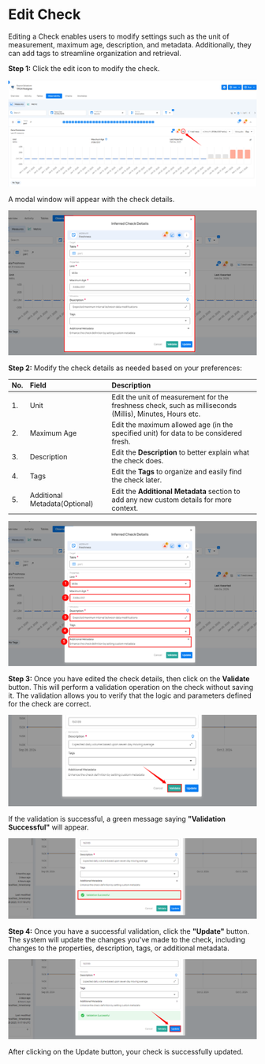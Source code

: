 # Edit Check

Editing a Check enables users to modify settings such as the unit of measurement, maximum age, description, and metadata. Additionally, they can add tags to streamline organization and retrieval.

**Step 1:** Click the edit icon to modify the check.

![freshness](../assets/observability/modify-detail-light-667.png)

A modal window will appear with the check details.

![freshness](../assets/observability/check-detail-light-668.png)

**Step 2:** Modify the check details as needed based on your preferences:

|     No. |                       Field |                           Description |
| :---- | :---- | :---- |
|     1. |                  Unit | Edit the unit of measurement for the freshness check, such as milliseconds (Millis), Minutes, Hours etc. |
|     2. |           Maximum Age | Edit the maximum allowed age (in the specified unit) for data to be considered fresh. |
|    3. |           Description | Edit the **Description** to better explain what the check does. |
|    4. |           Tags | Edit the **Tags** to organize and easily find the check later. |
|    5. |          Additional Metadata(Optional) | Edit the **Additional Metadata** section to add any new custom details for more context. |

![freshness](../assets/observability/detail-light-669.png)

**Step 3:** Once you have edited the check details, then click on the **Validate** button. This will perform a validation operation on the check without saving it. The validation allows you to verify that the logic and parameters defined for the check are correct.

![freshness](../assets/observability/validate-light-670.png)

If the validation is successful, a green message saying **"Validation Successful"** will appear.

![freshness](../assets/observability/msg-light-671.png)

**Step 4:** Once you have a successful validation, click the **"Update"** button. The system will update the changes you've made to the check, including changes to the properties, description, tags, or additional metadata.

![freshness](../assets/observability/update-light-672.png)

After clicking on the Update button, your check is successfully updated.